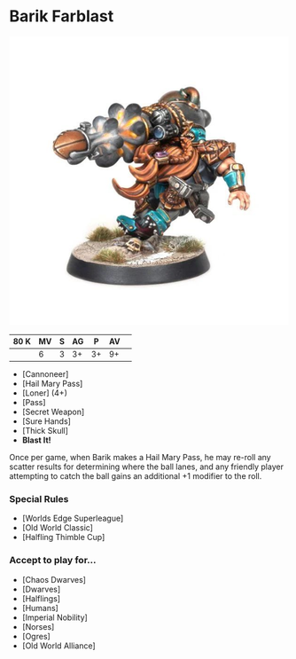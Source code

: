 # Barik Farblast

![](../media/starplayers/BBBarikFarblastLead.jpg)

| 80 K | MV | S | AG | P  | AV |    |
| ---- | -- | - | -- | -- | -- | -- |
|    | 6 | 3  | 3+ | 3+ | 9+ |

* [Cannoneer]
* [Hail Mary Pass]
* [Loner] (4+)
* [Pass]
* [Secret Weapon]
* [Sure Hands]
* [Thick Skull]
* **Blast It!**

Once per game, when Barik makes a Hail Mary Pass, he may re-roll any scatter results for determining where the ball lanes, and any friendly player attempting to catch the ball gains an additional +1 modifier to the roll.

### Special Rules
* [Worlds Edge Superleague]
* [Old World Classic]
* [Halfling Thimble Cup]

### Accept to play for...
* [Chaos Dwarves]
* [Dwarves]
* [Halflings]
* [Humans]
* [Imperial Nobility]
* [Norses]
* [Ogres]
* [Old World Alliance]
